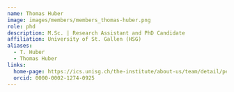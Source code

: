 ```yaml
---
name: Thomas Huber
image: images/members/members_thomas-huber.png
role: phd
description: M.Sc. | Research Assistant and PhD Candidate
affiliation: University of St. Gallen (HSG)
aliases:
  - T. Huber
  - Thomas Huber
links:
  home-page: https://ics.unisg.ch/the-institute/about-us/team/detail/person-id/a92be4df-9c44-482a-9178-895ede418841/
  orcid: 0000-0002-1274-0925
---
```

